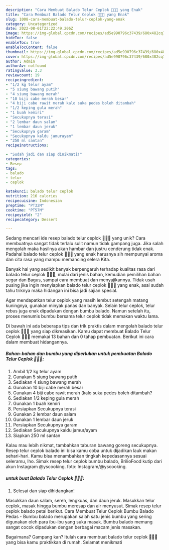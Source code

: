 ```yaml
---
description: "Cara Membuat Balado Telur Ceplok 🍳🍳😚 yang Enak"
title: "Cara Membuat Balado Telur Ceplok 🍳🍳😚 yang Enak"
slug: 1008-cara-membuat-balado-telur-ceplok-yang-enak
category: Uncategorized
date: 2022-08-01T22:22:49.206Z
image: https://img-global.cpcdn.com/recipes/ad5e990796c37439/680x482cq70/balado-telur-ceplok-foto-resep-utama.jpg
hideToc: false
enableToc: true
enableTocContent: false
thumbnail: https://img-global.cpcdn.com/recipes/ad5e990796c37439/680x482cq70/balado-telur-ceplok-foto-resep-utama.jpg
cover: https://img-global.cpcdn.com/recipes/ad5e990796c37439/680x482cq70/balado-telur-ceplok-foto-resep-utama.jpg
author: Admin
authorAv: notfound
ratingvalue: 3.3
reviewcount: 19
recipeingredient:
- "1/2 kg telur ayam"
- "5 siung bawang putih"
- "4 siung bawang merah"
- "10 biji cabe merah besar"
- "4 biji cabe rawit merah kalo suka pedes boleh ditambah"
- "1/2 keping gula merah"
- "1 buah kemiri"
- "Secukupnya terasi"
- "2 lembar daun salam"
- "1 lembar daun jeruk"
- "Secukupnya garam"
- "Secukupnya kaldu jamurayam"
- "250 ml santan"
recipeinstructions:

- "Sudah jadi dan siap dinikmati!"
categories:
- Resep
tags:
- balado
- telur
- ceplok

katakunci: balado telur ceplok 
nutrition: 216 calories
recipecuisine: Indonesian
preptime: "PT32M"
cooktime: "PT57M"
recipeyield: "2"
recipecategory: Dessert

---
```





Sedang mencari ide resep balado telur ceplok 🍳🍳😚 yang unik? Cara membuatnya sangat tidak terlalu sulit namun tidak gampang juga. Jika salah mengolah maka hasilnya akan hambar dan justru cenderung tidak enak. Padahal balado telur ceplok 🍳🍳😚 yang enak harusnya sih mempunyai aroma dan cita rasa yang mampu memancing selera Kita.





Banyak hal yang sedikit banyak berpengaruh terhadap kualitas rasa dari balado telur ceplok 🍳🍳😚, mulai dari jenis bahan, kemudian pemilihan bahan segar dan Bagus, sampai cara membuat dan menyajikannya. Tidak usah pusing jika ingin menyiapkan balado telur ceplok 🍳🍳😚 yang enak,      asal sudah tahu triknya maka hidangan ini bisa jadi sajian spesial.














Agar mendapatkan telur ceplok yang masih lembut setengah matang kuningnya, gunakan minyak panas dan banyak. Selain telur ceplok, telur rebus juga enak dipadukan dengan bumbu balado. Namun setelah itu, proses menumis bumbu bersama telur ceplok tidak memakan waktu lama.






Di bawah ini ada beberapa tips dan trik praktis dalam mengolah balado telur ceplok 🍳🍳😚 yang siap dikreasikan. Kamu dapat membuat Balado Telur Ceplok 🍳🍳😚 memakai 13 bahan dan 0 tahap pembuatan. Berikut ini cara dalam membuat hidangannya.

<!--inarticleads1-->

##### Bahan-bahan dan bumbu yang diperlukan untuk pembuatan Balado Telur Ceplok 🍳🍳😚:

1. Ambil 1/2 kg telur ayam
1. Gunakan 5 siung bawang putih
1. Sediakan 4 siung bawang merah
1. Gunakan 10 biji cabe merah besar
1. Gunakan 4 biji cabe rawit merah (kalo suka pedes boleh ditambah?
1. Sediakan 1/2 keping gula merah
1. Gunakan 1 buah kemiri
1. Persiapkan Secukupnya terasi
1. Gunakan 2 lembar daun salam
1. Gunakan 1 lembar daun jeruk
1. Persiapkan Secukupnya garam
1. Sediakan Secukupnya kaldu jamur/ayam
1. Siapkan 250 ml santan


Kalau mau lebih nikmat, tambahkan taburan bawang goreng secukupnya. Resep telur ceplok balado ini bisa kamu coba untuk dijadikan lauk makan sehari-hari. Kamu bisa menambahkan tingkah kepedasannya sesuai seleramu, lho. Simak resep telur ceplok bumbu balado, BrilioFood kutip dari akun Instagram @yscooking. foto: Instagram/@yscooking. 

<!--inarticleads2-->

#####  untuk buat Balado Telur Ceplok 🍳🍳😚:


1. Selesai dan siap dihidangkan!

Masukkan daun salam, sereh, lengkuas, dan daun jeruk. Masukkan telur ceplok, masak hingga bumbu meresap dan air menyusut. Simak resep telur ceplok balado petai berikut. Cara Membuat Telur Ceplok Bumbu Balado Pedas - Bumbu balado merupakan salah satu jenis bumbu yang sering digunakan oleh para ibu-ibu yang suka masak. Bumbu balado memang sangat cocok dipadukan dengan berbagai macam jenis masakan. 

Bagaimana? Gampang kan? Itulah cara membuat balado telur ceplok 🍳🍳😚 yang bisa kamu praktikkan di rumah. Selamat menikmati
